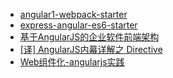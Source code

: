 - [angular1-webpack-starter](https://github.com/PinkyJie/angular1-webpack-starter)
- [express-angular-es6-starter](https://github.com/xie-qianyue/express-angular-es6-starter)
- [基于AngularJS的企业软件前端架构](http://www.infoq.com/cn/news/2014/05/angularjs-front-end-architecture)
- [[译] AngularJS内幕详解之 Directive](https://www.w3ctech.com/topic/1612)
- [Web组件化-angularjs实践](http://greengerong.com/blog/2013/12/11/angularjs-web-component/)
